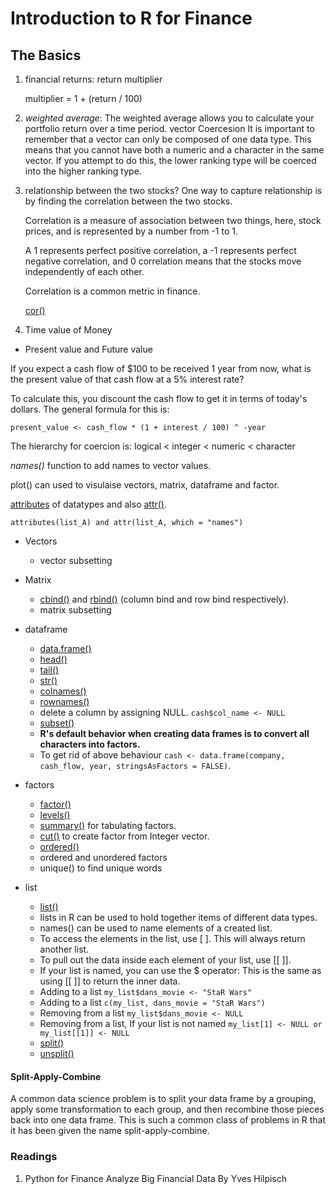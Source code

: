 # Introduction to R for Finance

## The Basics

1. financial returns: return multiplier

    multiplier = 1 + (return / 100)

2. *weighted average*: The weighted average allows you to calculate your portfolio return over a time period.
vector Coercesion
It is important to remember that a vector can only be composed of one data type. This means that you cannot have both a numeric and a character in the same vector. If you attempt to do this, the lower ranking type will be coerced into the higher ranking type.

3. relationship between the two stocks?
    One way to capture relationship is by finding the correlation between the two stocks. 
    
    Correlation is a measure of association between two things, here, stock prices, and is represented by a number from -1 to 1. 
    
    A 1 represents perfect positive correlation, a -1 represents perfect negative correlation, and 0 correlation means that the stocks move independently of each other. 
    
    Correlation is a common metric in finance.

    [cor()](https://www.rdocumentation.org/packages/stats/versions/3.3.1/topics/cor)

4. Time value of Money
  - Present value and Future value

  If you expect a cash flow of $100 to be received 1 year from now, what is the present value of that cash flow at a 5% interest rate? 

  To calculate this, you discount the cash flow to get it in terms of today's dollars. The general formula for this is:

  ```present_value <- cash_flow * (1 + interest / 100) ^ -year```

The hierarchy for coercion is:
logical < integer < numeric < character

*names()* function to add names to vector values.

plot() can used to visulaise vectors, matrix, dataframe and factor.

[attributes](https://www.rdocumentation.org/packages/base/versions/3.3.2/topics/attributes) of datatypes and also [attr()](https://www.rdocumentation.org/packages/base/versions/3.3.2/topics/attr).

``` attributes(list_A) and attr(list_A, which = "names") ```

- Vectors
  - vector subsetting

- Matrix
  - [cbind()](https://www.rdocumentation.org/packages/base/versions/3.3.2/topics/cbind) and [rbind()](https://www.rdocumentation.org/packages/base/versions/3.3.2/topics/cbind) (column bind and row bind respectively).
  - matrix subsetting

- dataframe
  - [data.frame()](https://www.rdocumentation.org/packages/base/versions/3.3.2/topics/data.frame)
  - [head()](https://www.rdocumentation.org/packages/utils/versions/3.3.2/topics/head)
  - [tail()](https://www.rdocumentation.org/packages/utils/versions/3.3.2/topics/head)
  - [str()](https://www.rdocumentation.org/packages/utils/versions/3.3.2/topics/str)
  - [colnames()](https://www.rdocumentation.org/packages/base/versions/3.3.2/topics/row%2Bcolnames)
  - [rownames()](https://www.rdocumentation.org/packages/base/versions/3.3.2/topics/row%2Bcolnames)
  - delete a column by assigning NULL. ``` cash$col_name <- NULL ```
  - [subset()](https://www.rdocumentation.org/packages/base/versions/3.3.2/topics/subset)
  - **R's default behavior when creating data frames is to convert all characters into factors.**
  - To get rid of above behaviour ```cash <- data.frame(company, cash_flow, year, stringsAsFactors = FALSE)```.

- factors
  - [factor()](https://www.rdocumentation.org/packages/base/versions/3.3.2/topics/factor)
  - [levels()](https://www.rdocumentation.org/packages/base/versions/3.3.2/topics/levels)
  - [summary()](https://www.rdocumentation.org/packages/base/versions/3.3.2/topics/summary) for tabulating factors.
  - [cut()](https://www.rdocumentation.org/packages/base/versions/3.3.2/topics/cut) to create factor from Integer vector.
  - [ordered()](https://www.rdocumentation.org/packages/base/versions/3.3.2/topics/factor)
  - ordered and unordered factors
  - unique() to find unique words

- list
  - [list()](https://www.rdocumentation.org/packages/base/versions/3.3.2/topics/list)
  - lists in R can be used to hold together items of different data types.
  - names() can be used to name elements of a created list.
  - To access the elements in the list, use [ ]. This will always return another list.
  - To pull out the data inside each element of your list, use [[ ]].
  - If your list is named, you can use the $ operator: This is the same as using [[ ]] to return the inner data.
  - Adding to a list ``` my_list$dans_movie <- "StaR Wars" ```
  - Adding to a list ``` c(my_list, dans_movie = "StaR Wars") ```
  - Removing from a list ``` my_list$dans_movie <- NULL ```
  - Removing from a list, If your list is not named ``` my_list[1] <- NULL or my_list[[1]] <- NULL ```
  - [split()](https://www.rdocumentation.org/packages/base/versions/3.3.2/topics/split)
  - [unsplit()](https://www.rdocumentation.org/packages/base/versions/3.3.2/topics/split)

#### Split-Apply-Combine

A common data science problem is to split your data frame by a grouping, apply some transformation to each group, and then recombine those pieces back into one data frame. This is such a common class of problems in R that it has been given the name split-apply-combine.

### Readings

1. Python for Finance Analyze Big Financial Data By Yves Hilpisch